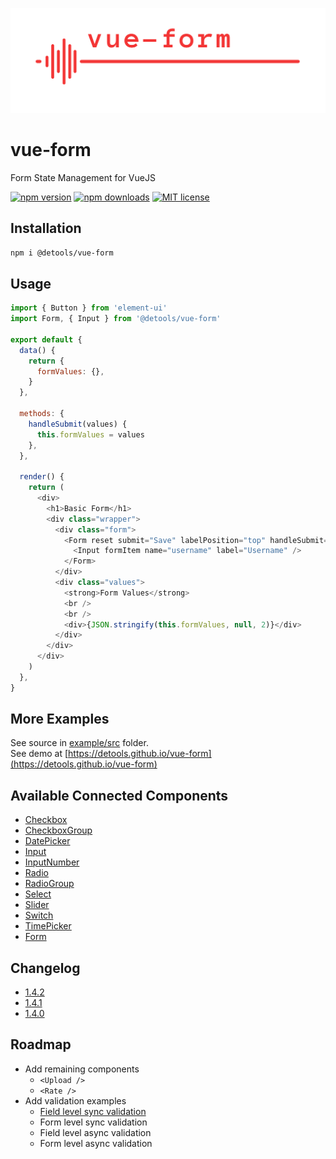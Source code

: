![image](twitter_header_photo_1.png)

# vue-form

Form State Management for VueJS

[![npm version](http://img.shields.io/npm/v/@detools/vue-form.svg?style=flat)](https://npmjs.org/package/@detools/vue-form 'View this project on npm')
[![npm downloads](https://img.shields.io/npm/dm/@detools/vue-form.svg)](https://npmjs.org/package/@detools/vue-form 'View this project on npm')
[![MIT license](http://img.shields.io/badge/license-MIT-brightgreen.svg)](http://opensource.org/licenses/MIT)

## Installation

```bash
npm i @detools/vue-form
```

## Usage

```js
import { Button } from 'element-ui'
import Form, { Input } from '@detools/vue-form'

export default {
  data() {
    return {
      formValues: {},
    }
  },

  methods: {
    handleSubmit(values) {
      this.formValues = values
    },
  },

  render() {
    return (
      <div>
        <h1>Basic Form</h1>
        <div class="wrapper">
          <div class="form">
            <Form reset submit="Save" labelPosition="top" handleSubmit={this.handleSubmit}>
              <Input formItem name="username" label="Username" />
            </Form>
          </div>
          <div class="values">
            <strong>Form Values</strong>
            <br />
            <br />
            <div>{JSON.stringify(this.formValues, null, 2)}</div>
          </div>
        </div>
      </div>
    )
  },
}
```

## More Examples

See source in [example/src](/example/src) folder.  
See demo at [https://detools.github.io/vue-form](https://detools.github.io/vue-form)

## Available Connected Components

- [Checkbox](/VueForm/ConnectedCheckbox.js)
- [CheckboxGroup](/VueForm/ConnectedCheckboxGroup.js)
- [DatePicker](/VueForm/ConnectedDatePicker.js)
- [Input](/VueForm/ConnectedInput.js)
- [InputNumber](/VueForm/ConnectedInputNumber.js)
- [Radio](/VueForm/ConnectedRadio.js)
- [RadioGroup](/VueForm/ConnectedRadioGroup.js)
- [Select](/VueForm/ConnectedSelect.js)
- [Slider](/VueForm/ConnectedSlider.js)
- [Switch](/VueForm/ConnectedSwitch.js)
- [TimePicker](/VueForm/ConnectedTimePicker.js)
- [Form](/VueForm/Form.vue)

## Changelog

- [1.4.2](/CHANGELOG.md#142)
- [1.4.1](/CHANGELOG.md#141)
- [1.4.0](/CHANGELOG.md#140)

## Roadmap

- Add remaining components
  - `<Upload />`
  - `<Rate />`
- Add validation examples
  - [Field level sync validation](https://detools.github.io/vue-form/#inline-validations-form)
  - Form level sync validation
  - Field level async validation
  - Form level async validation
